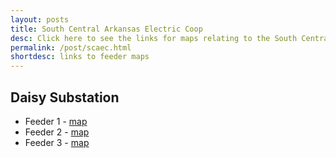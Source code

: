 ```yaml
---
layout: posts
title: South Central Arkansas Electric Coop
desc: Click here to see the links for maps relating to the South Central Arkansas Electric Coop.  This is organized by substation/feeders. 
permalink: /post/scaec.html
shortdesc: links to feeder maps
---
```

Daisy Substation
--------------
* Feeder 1 - [map](/coop/scaec/sdaisy_f1.html)
* Feeder 2 - [map](/coop/scaec/sdaisy_f2.html)
* Feeder 3 - [map](/coop/scaec/sdaisy_f3.html)

